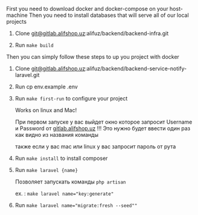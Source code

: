 First you need to download docker and docker-compose on your host-machine 
Then you need to install databases that will serve all of our local projects
1. Clone [git@gitlab.alifshop.uz](mailto:git@gitlab.alifshop.uz):alifuz/backend/backend-infra.git

2. Run `make build`


Then you can simply follow these steps to up you project with docker
1. Clone git@gitlab.alifshop.uz:alifuz/backend/backend-service-notify-laravel.git
2. Run cp env.example .env
3. Run `make first-run` to configure your project

   Works on linux and Mac!

   При первом запуске у вас выйдет окно которое запросит Username и Password от [gitlab.alifshop.uz](http://gitlab.alifshop.uz) !!! Это нужно будет ввести один раз как видно из названия команды

   также если у вас mac или linux у вас запросит пароль от рута


4. Run `make install` to install composer

5. Run `make laravel {name}`

   Позволяет запускать команды `php artisan`

   ex. : `make laravel name="key:generate"`

6. Run `make laravel name="migrate:fresh --seed""`




